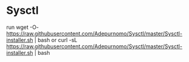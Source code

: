 # Sysctl
run wget -O- https://raw.githubusercontent.com/Adepurnomo/Sysctl/master/Sysctl-installer.sh | bash 
or curl -sL https://raw.githubusercontent.com/Adepurnomo/Sysctl/master/Sysctl-installer.sh | bash

